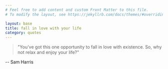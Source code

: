 ```yaml
---
# Feel free to add content and custom Front Matter to this file.
# To modify the layout, see https://jekyllrb.com/docs/themes/#overriding-theme-defaults

layout: base
title: fall in love with your life
category: quotes
---
```


> "You've got this one opportunity to fall in love with existence. So, why not relax and enjoy your life?"

-- Sam Harris 
